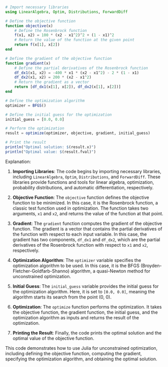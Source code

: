 ```julia

# Import necessary libraries
using LinearAlgebra, Optim, Distributions, ForwardDiff

# Define the objective function
function objective(x)
    # Define the Rosenbrock function
    f(x1, x2) = 100 * (x2 - x1^2)^2 + (1 - x1)^2
    # Return the value of the function at the given point
    return f(x[1], x[2])
end

# Define the gradient of the objective function
function gradient(x)
    # Define the partial derivatives of the Rosenbrock function
    df_dx1(x1, x2) = -400 * x1 * (x2 - x1^2) - 2 * (1 - x1)
    df_dx2(x1, x2) = 200 * (x2 - x1^2)
    # Return the gradient as a vector
    return [df_dx1(x[1], x[2]), df_dx2(x[1], x[2])]
end

# Define the optimization algorithm
optimizer = BFGS()

# Define the initial guess for the optimization
initial_guess = [0.0, 0.0]

# Perform the optimization
result = optimize(optimizer, objective, gradient, initial_guess)

# Print the result
println("Optimal solution: $(result.x)")
println("Optimal value: $(result.fval)")

```

Explanation:

1. **Importing Libraries**: The code begins by importing necessary libraries, including `LinearAlgebra`, `Optim`, `Distributions`, and `ForwardDiff`. These libraries provide functions and tools for linear algebra, optimization, probability distributions, and automatic differentiation, respectively.

2. **Objective Function**: The `objective` function defines the objective function to be minimized. In this case, it is the Rosenbrock function, a classic test function used in optimization. The function takes two arguments, `x1` and `x2`, and returns the value of the function at that point.

3. **Gradient**: The `gradient` function computes the gradient of the objective function. The gradient is a vector that contains the partial derivatives of the function with respect to each input variable. In this case, the gradient has two components, `df_dx1` and `df_dx2`, which are the partial derivatives of the Rosenbrock function with respect to `x1` and `x2`, respectively.

4. **Optimization Algorithm**: The `optimizer` variable specifies the optimization algorithm to be used. In this case, it is the BFGS (Broyden-Fletcher-Goldfarb-Shanno) algorithm, a quasi-Newton method for unconstrained optimization.

5. **Initial Guess**: The `initial_guess` variable provides the initial guess for the optimization algorithm. Here, it is set to `[0.0, 0.0]`, meaning the algorithm starts its search from the point (0, 0).

6. **Optimization**: The `optimize` function performs the optimization. It takes the objective function, the gradient function, the initial guess, and the optimization algorithm as inputs and returns the result of the optimization.

7. **Printing the Result**: Finally, the code prints the optimal solution and the optimal value of the objective function.

This code demonstrates how to use Julia for unconstrained optimization, including defining the objective function, computing the gradient, specifying the optimization algorithm, and obtaining the optimal solution.